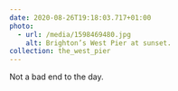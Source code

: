 ```yaml
---
date: 2020-08-26T19:18:03.717+01:00
photo:
  - url: /media/1598469480.jpg
    alt: Brighton’s West Pier at sunset.
collection: the_west_pier
---
```

Not a bad end to the day.

